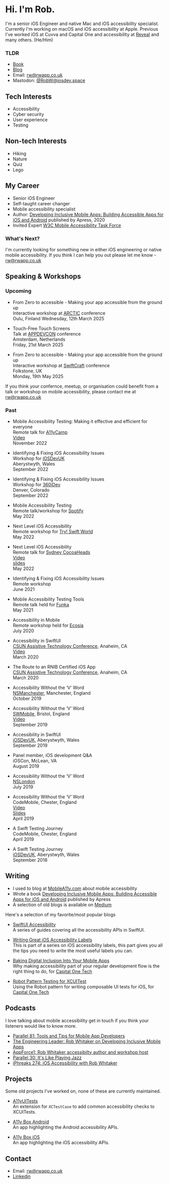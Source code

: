# Hi. I'm Rob.

I'm a senior iOS Engineer and native Mac and iOS accessibility specialist. Currently I'm working on macOS and iOS accessibility at Apple. Previous I've worked iOS at Cuvva and Capital One and accessibility at [Reveal](https://revealapp.com) and many others.
(He/Him)

### TLDR

* [Book](https://www.apress.com/gp/book/9781484258132)
* [Blog](https://mobilea11y.com)
* Email: [rw@rwapp.co.uk](mailto:rw@rwapp.co.uk)
* Mastodon: [@RobW@iosdev.space](https://iosdev.space/@RobW)

## Tech Interests

* Accessibility
* Cyber security
* User experience
* Testing

## Non-tech Interests

* Hiking
* Nature
* Quiz
* Lego

## My Career

* Senior iOS Engineer
* Self-taught career changer
* Mobile accessibility specialist
* Author: [Developing Inclusive Mobile Apps: Building Accessible Apps for iOS and Android](https://www.apress.com/gp/book/9781484258132) published by Apress, 2020
* Invited Expert [W3C Mobile Accessibility Task Force](https://www.w3.org/WAI/about/groups/task-forces/matf/)


### What's Next?

I'm currently looking for something new in either iOS engineering or native mobile accessibility. If you think I can help you out please let me know - [rw@rwapp.co.uk](mailto:rw@rwapp.co.uk)

## Speaking & Workshops

### Upcoming

* From Zero to accessible - Making your app accessible from the ground up<br />
    Interactive workshop at [ARCTIC](https://arcticonference.com/workshop/accessibility/) conference<br />
    Oulu, Finland
    Wednesday, 12th March 2025
  
* Touch-Free Touch Screens<br />
   Talk at [APPDEVCON](https://appdevcon.nl/session/touch-free-touch-screens/) conference<br />
    Amsterdam, Netherlands<br />
    Friday, 21st March 2025


* From Zero to accessible - Making your app accessible from the ground up<br />
    Interactive workshop at [SwiftCraft](https://swiftcraft.uk/2025/session/from-zero-to-accessible-making-your-app-accessible-from-the-ground-up) conference<br />
    Folkstone, UK<br />
    Monday, 19th May 2025

If you think your confernce, meetup, or organisation could benefit from a talk or workshop on mobile accessibility, please contact me at [rw@rwapp.co.uk](mailto:rw@rwapp.co.uk)


### Past

* Mobile Accessibility Testing: Making it effective and efficient for everyone<br />
    Remote talk for [A11yCamp](https://a11ycamp.org.au/speakers-and-presentations-2022/)<br />
    [Video](https://www.youtube.com/watch?app=desktop&v=VcJ6re3Hro4)<br />
    November 2022

* Identifying & Fixing iOS Accessibility Issues<br />
    Workshop for [iOSDevUK](https://www.iosdevuk.com/speakers)<br />
    Aberystwyth, Wales<br />
    September 2022
    
* Identifying & Fixing iOS Accessibility Issues<br />
    Workshop for [360iDev](https://360idev.com/session/identifying-and-fixing-ios-accessibility-issues/)<br />
    Denver, Colorado<br />
    September 2022

* Mobile Accessibility Testing<br />
    Remote talk/workshop for [Spotify](https://www.spotify.com/)<br />
    May 2022

* Next Level iOS Accessibility<br />
    Remote workshop for [Try! Swift World](https://www.tryswift.co/world/)<br />
    May 2022

* Next Level iOS Accessibility<br />
    Remote talk for [Sydney CocoaHeads](https://www.meetup.com/sydneycocoaheads/)<br />
    [Video](https://youtu.be/SKuWLHNHF28?t=6099)<br />
    [slides](https://t.co/8wD4eGIR6w)<br />
    May 2022<br />
    
* Identifying & Fixing iOS Accessibility Issues<br />
    Remote workshop<br />
    June 2021
    
* Mobile Accessibility Testing Tools<br />
    Remote talk held for [Funka](https://www.funka.com/en/)<br />
    May 2021

* Accessibility in Mobile<br />
    Remote workshop held for [Ecosia](https://www.ecosia.org)<br />
    July 2020

* Accessibility in SwiftUI<br />
    [CSUN Assistive Technology Conference](https://www.csun.edu/cod/conference), Anaheim, CA<br />
    [Video](https://mobilea11y.com/blog/swiftui-talk/)<br />
    March 2020

* The Route to an RNIB Certified iOS App<br />
    [CSUN Assistive Technology Conference](https://www.csun.edu/cod/conference), Anaheim, CA<br />
    March 2020

* Accessibility Without the ‘V’ Word<br />
    [NSManchester](https://www.meetup.com/NSManchester/), Manchester, England<br />
    October 2019

* Accessibility Without the ‘V’ Word<br />
    [SWMobile](https://www.meetup.com/swmobile/), Bristol, England<br />
    [Video](https://www.youtube.com/watch?v=Nv6YKcFtzv8)<br />
    September 2019

* Accessibility in SwiftUI<br />
    [iOSDevUK](https://www.iosdevuk.com), Aberystwyth, Wales<br />
    September 2019

* Panel member, iOS development Q&A<br />
    iOSCon, McLean, VA<br />
    August 2019

* Accessibility Without the ‘V’ Word<br />
    [NSLondon](https://nslondon.com)<br />
    July 2019

* Accessibility Without the ‘V’ Word<br />
    CodeMobile, Chester, England<br />
    [Video](https://www.youtube.com/watch?v=majvme8fMvE)<br />
    [Slides](https://mobilea11y.com/resources/Without-The-V-Word.key)<br />
    April 2019

* A Swift Testing Journey<br />
    CodeMobile, Chester, England<br />
    April 2019

* A Swift Testing Journey<br />
    [iOSDevUK](https://www.iosdevuk.com), Aberystwyth, Wales<br />
    September 2018

## Writing

* I used to blog at [MobileA11y.com](https://mobilea11y.com) about mobile accessibility
* Wrote a book [Developing Inclusive Mobile Apps: Building Accessible Apps for iOS and Android](https://www.apress.com/gp/book/9781484258132) published by Apress
* A selection of old blogs is available on [Medium](https://medium.com/@r.whitaker)

Here's a selection of my favorite/most popular blogs

* [SwiftUI Accessibility](https://mobilea11y.com/guides/swiftui/)<br />
    A series of guides covering all  the accessibility APIs in SwiftUI.

* [Writing Great iOS Accessibility Labels](https://mobilea11y.com/blog/writing-great-labels/)<br />
    This is part of a series on iOS accessibility labels, this part gives you all the tips you need to write the most useful labels you can.

* [Baking Digital Inclusion Into Your Mobile Apps](https://medium.com/capital-one-tech/baking-digital-inclusion-accessibility-into-your-mobile-apps-f0f5d03d9f49)<br />
    Why making accessibility part of your regular development flow is the right thing to do, for [Capital One Tech](https://medium.com/capital-one-tech)

* [Robot Pattern Testing for XCUITest](https://medium.com/capital-one-tech/robot-pattern-testing-for-xcuitest-4c2f0c40b4ad)<br />
    Using the Robot pattern for writing composable UI tests for iOS, for [Capital One Tech](https://medium.com/capital-one-tech)


## Podcasts

I love talking about mobile accessibility get in touch if you think your listeners would like to know more.

* [Parallel 81: Tools and Tips for Mobile App Developers](https://www.relay.fm/parallel/81)
* [The Engineering Leader: Rob Whitaker on Developing Inclusive Mobile Apps](https://www.theengineeringleader.com/1946930/10697607-rob-whitaker-on-developing-inclusive-mobile-apps)
* [AppForce1: Rob Whitaker accessibilty author and workshop host](https://appforce1.net/podcast/shownotes/?episode=Rob+Whitaker+accessibilty+author+and+workshop+host)
* [Parallel 30: It's Like Playing Jazz](https://www.relay.fm/parallel/30)
* [iPhreaks 274: iOS Accessibility with Rob Whitaker](https://devchat.tv/iphreaks/ips-274-ios-accessibility-with-rob-whitaker/)


## Projects

Some old projects I've worked on, none of these are currently maintained.

* [A11yUITests](https://github.com/rwapp/A11yUITests)<br />
    An extension for `XCTestCase` to add common accessibility checks to XCUITests.

* [A11y Box Android](https://github.com/rwapp/A11y-Box-Android)<br />
    An app highlighting the Android accessibility APIs.

* [A11y Box iOS](https://github.com/rwapp/A11y-Box-iOS)<br />
    An app highlighting the iOS accessibility APIs.


## Contact

* Email: [rw@rwapp.co.uk](mailto:rw@rwapp.co.uk)
* [Linkedin](https://www.linkedin.com/in/rob-whitaker/)
